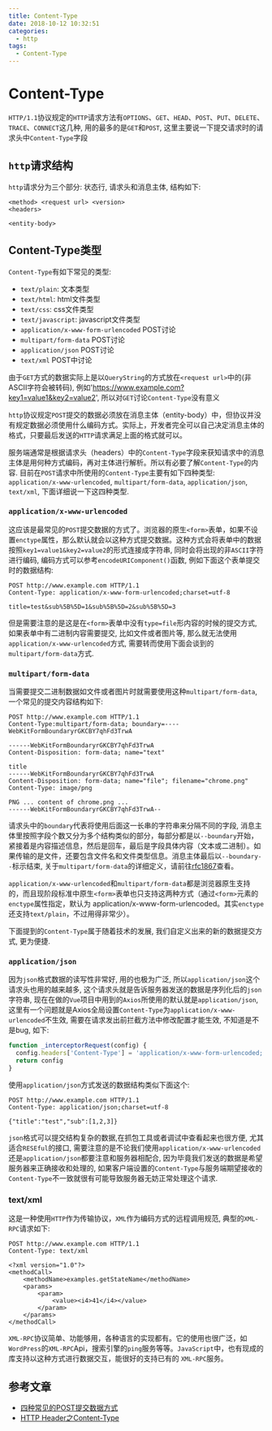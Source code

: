 ```yaml
---
title: Content-Type
date: 2018-10-12 10:32:51
categories: 
  - http
tags:
  - Content-Type
---
```


# Content-Type

`HTTP/1.1`协议规定的`HTTP`请求方法有`OPTIONS`、`GET`、`HEAD`、`POST`、`PUT`、`DELETE`、`TRACE`、`CONNECT`这几种, 用的最多的是`GET`和`POST`, 这里主要说一下提交请求时的请求头中`Content-Type`字段
<!-- more -->

## `http`请求结构

`http`请求分为三个部分: 状态行, 请求头和消息主体, 结构如下:

```text
<method> <request url> <version>
<headers>

<entity-body>
```

## Content-Type类型

`Content-Type`有如下常见的类型:

- `text/plain`: 文本类型
- `text/html`: html文件类型
- `text/css`: css文件类型
- `text/javascript`: javascript文件类型
- `application/x-www-form-urlencoded` POST讨论
- `multipart/form-data` POST讨论
- `application/json` POST讨论
- `text/xml` POST中讨论

由于`GET`方式的数据实际上是以`QueryString`的方式放在`<request url>`中的(非ASCII字符会被转码), 例如'<https://www.example.com?key1=value1&key2=value2>', 所以对`GET`讨论`Content-Type`没有意义

`http`协议规定`POST`提交的数据必须放在消息主体（entity-body）中，但协议并没有规定数据必须使用什么编码方式。实际上，开发者完全可以自己决定消息主体的格式，只要最后发送的`HTTP`请求满足上面的格式就可以。

服务端通常是根据请求头（headers）中的`Content-Type`字段来获知请求中的消息主体是用何种方式编码，再对主体进行解析。所以有必要了解`Content-Type`的内容. 目前在`POST`请求中所使用的`Content-Type`主要有如下四种类型: `application/x-www-urlencoded`, `multipart/form-data`, `application/json`, `text/xml`, 下面详细说一下这四种类型.

### `application/x-www-urlencoded`

这应该是最常见的`POST`提交数据的方式了。浏览器的原生`<form>`表单，如果不设置`enctype`属性，那么默认就会以这种方式提交数据。这种方式会将表单中的数据按照`key1=value1&key2=value2`的形式连接成字符串, 同时会将出现的非`ASCII`字符进行编码, 编码方式可以参考`encodeURIComponent()`函数, 例如下面这个表单提交时的数据结构:

```text
POST http://www.example.com HTTP/1.1
Content-Type: application/x-www-form-urlencoded;charset=utf-8

title=test&sub%5B%5D=1&sub%5B%5D=2&sub%5B%5D=3
```

但是需要注意的是这是在`<form>`表单中没有`type=file`形内容的时候的提交方式, 如果表单中有二进制内容需要提交, 比如文件或者图片等, 那么就无法使用`application/x-www-urlencoded`方式, 需要转而使用下面会谈到的`multipart/form-data`方式.

### `multipart/form-data`

当需要提交二进制数据如文件或者图片时就需要使用这种`multipart/form-data`, 一个常见的提交内容结构如下: 

```text
POST http://www.example.com HTTP/1.1
Content-Type:multipart/form-data; boundary=----WebKitFormBoundaryrGKCBY7qhFd3TrwA

------WebKitFormBoundaryrGKCBY7qhFd3TrwA
Content-Disposition: form-data; name="text"

title
------WebKitFormBoundaryrGKCBY7qhFd3TrwA
Content-Disposition: form-data; name="file"; filename="chrome.png"
Content-Type: image/png

PNG ... content of chrome.png ...
------WebKitFormBoundaryrGKCBY7qhFd3TrwA--
```

请求头中的`boundary`代表将使用后面这一长串的字符串来分隔不同的字段, 消息主体里按照字段个数又分为多个结构类似的部分，每部分都是以`--boundary`开始，紧接着是内容描述信息，然后是回车，最后是字段具体内容（文本或二进制）。如果传输的是文件，还要包含文件名和文件类型信息。消息主体最后以`--boundary--`标示结束, 关于`multipart/form-data`的详细定义，请前往[rfc1867](http://www.ietf.org/rfc/rfc1867.txt)查看。

`application/x-www-urlencoded`和`multipart/form-data`都是浏览器原生支持的，而且现阶段标准中原生`<form>`表单也只支持这两种方式（通过`<form>`元素的`enctype`属性指定，默认为 application/x-www-form-urlencoded。其实`enctype`还支持`text/plain`，不过用得非常少）。

下面提到的`Content-Type`属于随着技术的发展, 我们自定义出来的新的数据提交方式, 更为便捷.

### `application/json`

因为`json`格式数据的读写性非常好, 用的也极为广泛, 所以`application/json`这个请求头也用的越来越多, 这个请求头就是告诉服务器发送的数据是序列化后的`json`字符串, 现在在做的`Vue`项目中用到的`Axios`所使用的默认就是`application/json`, 这里有一个问题就是Axios全局设置`Content-Type`为`application/x-www-urlencoded`不生效, 需要在请求发出前拦截方法中修改配置才能生效, 不知道是不是bug, 如下:

```JavaScript
function _interceptorRequest(config) {
  config.headers['Content-Type'] = 'application/x-www-form-urlencoded; charset=utf-8';
  return config
}
```

使用`application/json`方式发送的数据结构类似下面这个: 

```text
POST http://www.example.com HTTP/1.1 
Content-Type: application/json;charset=utf-8

{"title":"test","sub":[1,2,3]}
```

`json`格式可以提交结构复杂的数据,在抓包工具或者调试中查看起来也很方便, 尤其适合`RESEful`的接口, 需要注意的是不论我们使用`application/x-www-urlencoded`还是`application/json`都要注意和服务器相配合, 因为毕竟我们发送的数据是希望服务器来正确接收和处理的, 如果客户端设置的`Content-Type`与服务端期望接收的`Content-Type`不一致就很有可能导致服务器无妨正常处理这个请求.

### text/xml

这是一种使用`HTTP`作为传输协议，`XML`作为编码方式的远程调用规范, 典型的`XML-RPC`请求如下: 

```text
POST http://www.example.com HTTP/1.1
Content-Type: text/xml

<?xml version="1.0"?>
<methodCall>
    <methodName>examples.getStateName</methodName>
    <params>
        <param>
            <value><i4>41</i4></value>
        </param>
    </params>
</methodCall>
```

`XML-RPC`协议简单、功能够用，各种语言的实现都有。它的使用也很广泛，如`WordPress`的`XML-RPC`Api，搜索引擎的`ping`服务等等。`JavaScript`中，也有现成的库支持以这种方式进行数据交互，能很好的支持已有的 `XML-RPC`服务。

## 参考文章

- [四种常见的POST提交数据方式](https://imququ.com/post/four-ways-to-post-data-in-http.html)
- [HTTP Header之Content-Type](https://www.chenshaowen.com/blog/content-type-http-header.html)
